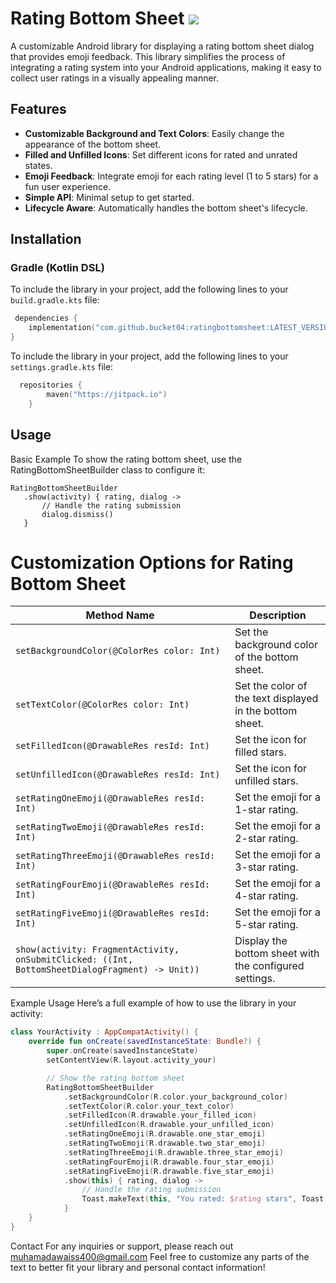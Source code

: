 
# Rating Bottom Sheet [![](https://jitpack.io/v/bucket04/ratingbottomsheet.svg)](https://jitpack.io/#bucket04/ratingbottomsheet)

A customizable Android library for displaying a rating bottom sheet dialog that provides emoji feedback. This library simplifies the process of integrating a rating system into your Android applications, making it easy to collect user ratings in a visually appealing manner.

## Features

- **Customizable Background and Text Colors**: Easily change the appearance of the bottom sheet.
- **Filled and Unfilled Icons**: Set different icons for rated and unrated states.
- **Emoji Feedback**: Integrate emoji for each rating level (1 to 5 stars) for a fun user experience.
- **Simple API**: Minimal setup to get started.
- **Lifecycle Aware**: Automatically handles the bottom sheet's lifecycle.

## Installation

### Gradle (Kotlin DSL)

To include the library in your project, add the following lines to your `build.gradle.kts` file:

```kotlin
 dependencies {
    implementation("com.github.bucket04:ratingbottomsheet:LATEST_VERSION")
}
```

To include the library in your project, add the following lines to your `settings.gradle.kts` file:
```kotlin
  repositories {
        maven("https://jitpack.io")
    }
```
## Usage
Basic Example
To show the rating bottom sheet, use the RatingBottomSheetBuilder class to configure it:
 ```koltin
RatingBottomSheetBuilder
    .show(activity) { rating, dialog ->
        // Handle the rating submission
        dialog.dismiss()
    }
```
# Customization Options for Rating Bottom Sheet

| Method Name                             | Description                                                      |
|-----------------------------------------|------------------------------------------------------------------|
| `setBackgroundColor(@ColorRes color: Int)` | Set the background color of the bottom sheet.                    |
| `setTextColor(@ColorRes color: Int)`       | Set the color of the text displayed in the bottom sheet.         |
| `setFilledIcon(@DrawableRes resId: Int)`   | Set the icon for filled stars.                                   |
| `setUnfilledIcon(@DrawableRes resId: Int)` | Set the icon for unfilled stars.                                 |
| `setRatingOneEmoji(@DrawableRes resId: Int)` | Set the emoji for a 1-star rating.                              |
| `setRatingTwoEmoji(@DrawableRes resId: Int)` | Set the emoji for a 2-star rating.                              |
| `setRatingThreeEmoji(@DrawableRes resId: Int)` | Set the emoji for a 3-star rating.                              |
| `setRatingFourEmoji(@DrawableRes resId: Int)`  | Set the emoji for a 4-star rating.                              |
| `setRatingFiveEmoji(@DrawableRes resId: Int)`  | Set the emoji for a 5-star rating.                              |
| `show(activity: FragmentActivity, onSubmitClicked: ((Int, BottomSheetDialogFragment) -> Unit))` | Display the bottom sheet with the configured settings.          |
 
 Example Usage
Here’s a full example of how to use the library in your activity:
```kotlin
class YourActivity : AppCompatActivity() {
    override fun onCreate(savedInstanceState: Bundle?) {
        super.onCreate(savedInstanceState)
        setContentView(R.layout.activity_your)

        // Show the rating bottom sheet
        RatingBottomSheetBuilder
            .setBackgroundColor(R.color.your_background_color)
            .setTextColor(R.color.your_text_color)
            .setFilledIcon(R.drawable.your_filled_icon)
            .setUnfilledIcon(R.drawable.your_unfilled_icon)
            .setRatingOneEmoji(R.drawable.one_star_emoji)
            .setRatingTwoEmoji(R.drawable.two_star_emoji)
            .setRatingThreeEmoji(R.drawable.three_star_emoji)
            .setRatingFourEmoji(R.drawable.four_star_emoji)
            .setRatingFiveEmoji(R.drawable.five_star_emoji)
            .show(this) { rating, dialog ->
                // Handle the rating submission
                Toast.makeText(this, "You rated: $rating stars", Toast.LENGTH_SHORT).show()
            }
    }
}
```

 
 

Contact
For any inquiries or support, please reach out muhamadawaiss400@gmail.com
Feel free to customize any parts of the text to better fit your library and personal contact information!
